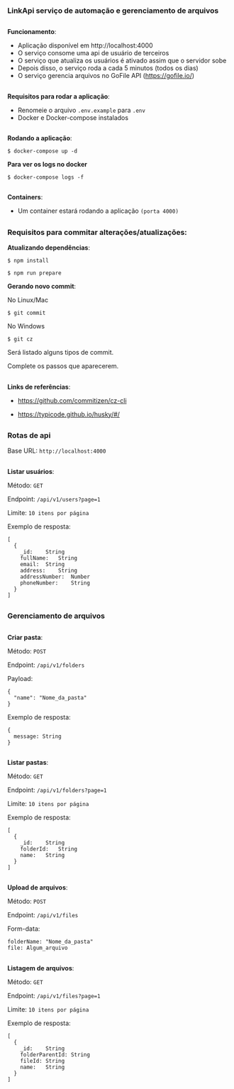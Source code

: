### LinkApi serviço de automação e gerenciamento de arquivos

##

**Funcionamento**:

- Aplicação disponível em http://localhost:4000
- O serviço consome uma api de usuário de terceiros
- O serviço que atualiza os usuários é ativado assim que o servidor sobe
- Depois disso, o serviço roda a cada 5 minutos (todos os dias)
- O serviço gerencia arquivos no GoFile API (https://gofile.io/)


##

**Requisitos para rodar a aplicação**:

- Renomeie o arquivo `.env.example` para `.env`
- Docker e Docker-compose instalados

##

**Rodando a aplicação**:

```
$ docker-compose up -d
```

**Para ver os logs no docker**

```
$ docker-compose logs -f
```

##

**Containers**:

- Um container estará rodando a aplicação `(porta 4000)`

##


### Requisitos para commitar alterações/atualizações:

**Atualizando dependências**:

```
$ npm install

$ npm run prepare
```

**Gerando novo commit**:

No Linux/Mac
```
$ git commit
```

No Windows

```
$ git cz
```

Será listado alguns tipos de commit.

Complete os passos que aparecerem.

##


**Links de referências**:

- https://github.com/commitizen/cz-cli

- https://typicode.github.io/husky/#/


##


### Rotas de api

Base URL: `http://localhost:4000`

##

**Listar usuários**:

Método: `GET`

Endpoint: `/api/v1/users?page=1`

Limite: `10 itens por página`

Exemplo de resposta:

```
[
  {
    _id:	String
    fullName:	String
    email:	String
    address:	String
    addressNumber:	Number
    phoneNumber:	String
  }
]
```

##

### Gerenciamento de arquivos
##

**Criar pasta**:

Método: `POST`

Endpoint: `/api/v1/folders`

Payload:

```
{
  "name": "Nome_da_pasta"
}
```

Exemplo de resposta:

```
{
  message: String
}
```

##


**Listar pastas**:

Método: `GET`

Endpoint: `/api/v1/folders?page=1`

Limite: `10 itens por página`

Exemplo de resposta:

```
[
  {
    _id:	String
    folderId:	String
    name:	String
  }
]
```

##


**Upload de arquivos**:

Método: `POST`

Endpoint: `/api/v1/files`

Form-data:

```
folderName: "Nome_da_pasta"
file: Algum_arquivo
```

##


**Listagem de arquivos**:

Método: `GET`

Endpoint: `/api/v1/files?page=1`

Limite: `10 itens por página`

Exemplo de resposta:

```
[
  {
    _id:	String
    folderParentId:	String
    fileId:	String
    name:	String
  }
]
```

##
